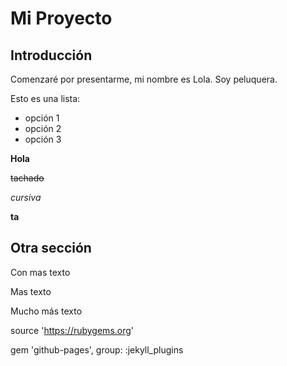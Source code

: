 # Mi Proyecto

##  Introducción

Comenzaré por presentarme, mi nombre es Lola. Soy peluquera.

Esto es una lista:

- opción 1
- opción 2
- opción 3

**Hola**

~~tachado~~

_cursiva_

__ta__

## Otra sección

Con mas texto

Mas texto

Mucho más texto

source 'https://rubygems.org'

gem 'github-pages', group: :jekyll_plugins
